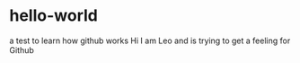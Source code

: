 # hello-world
a test to learn how github works
Hi I am Leo and is trying to get a feeling for Github
